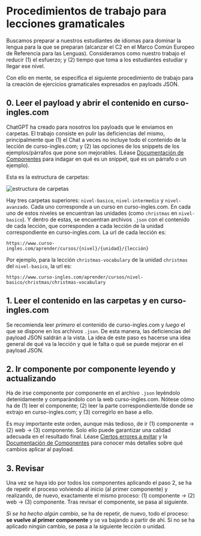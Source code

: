# Procedimientos de trabajo para lecciones gramaticales

Buscamos preparar a nuestros estudiantes de idiomas para dominar la lengua para la que se preparan (alcanzar el C2 en el Marco Común Europeo de Referencia para las Lenguas). Consideramos como nuestro trabajo el reducir (1) el esfuerzo; y (2) tiempo que toma a los estudiantes estudiar y llegar ese nivel.

Con ello en mente, se especifica el siguiente procedimiento de trabajo para la creación de ejercicios gramaticales expresados en payloads JSON.

## 0. Leer el payload y abrir el contenido en curso-ingles.com

ChatGPT ha creado para nosotros los payloads que le enviamos en carpetas. El trabajo consiste en pulir las deficiencias del mismo, principalmente que (1) el Chat a veces no incluye todo el contenido de la lección de curso-ingles.com; y (2) las opciones de los snippets de los ejemplos/párrafos que pone son mejorables. (Léase [Documentación de Componentes](https://github.com/zPy52/arcal-content-for-workers/blob/main/components.md) para indagar en qué es un snippet, qué es un párrafo o un ejemplo).

Esta es la estructura de carpetas:

![estructura de carpetas](https://i.imgur.com/N2JEjKx.png)


Hay tres carpetas superiores: `nivel-basico`, `nivel-intermedio` y `nivel-avanzado`. Cada uno corresponde a un curso en curso-ingles.com. En cada uno de estos niveles se encuentran las unidades (como `christmas` en `nivel-basico`). Y dentro de estas, se encuentran archivos `.json` con el contenido de cada lección, que corresponden a cada lección de la unidad correspondiente en curso-ingles.com. La url de cada lección es:

```
https://www.curso-ingles.com/aprender/cursos/{nivel}/{unidad}/{lección}
```

Por ejemplo, para la lección `christmas-vocabulary` de la unidad `christmas` del `nivel-basico`, la url es:

```
https://www.curso-ingles.com/aprender/cursos/nivel-basico/christmas/christmas-vocabulary
```

## 1. Leer el contenido en las carpetas y en curso-ingles.com

Se recomienda leer *primero* el contenido de curso-ingles.com y *luego* el que se dispone en los archivos `.json`. De esta manera, las deficiencias del payload JSON saldrán a la vista. La idea de este paso es hacerse una idea general de qué va la lección y qué le falta o qué se puede mejorar en el payload JSON.

## 2. Ir componente por componente leyendo y actualizando

Ha de irse componente por componente en el archivo `.json` leyéndolo detenidamente y comparándolo con la web curso-ingles.com. Nótese cómo ha de (1) leer el componente; (2) leer la parte correspondiente/de donde se extrajo en curso-ingles.com; y (3) corregirlo en base a ello. 

Es muy importante este orden, aunque más tedioso, de ir (1) componente -> (2) web -> (3) componente. Solo ello puede garantizar una calidad adecuada en el resultado final. Léase [Ciertos errores a evitar](https://github.com/zPy52/arcal-content-for-workers/blob/main/errors-to-elude.md) y la [Documentación de Componentes](https://github.com/zPy52/arcal-content-for-workers/blob/main/components.md) para conocer más detalles sobre qué cambios aplicar al payload.

## 3. Revisar

Una vez se haya ido por todos los componentes aplicando el paso 2, se ha de repetir el proceso volviendo al inicio (al primer componente) y realizando, de nuevo, exactamente el mismo proceso: (1) componente -> (2) web -> (3) componente. Tras revisar el componente, se pasa al siguiente.

*Si se ha hecho algún cambio*, se ha de repetir, de nuevo, todo el proceso: **se vuelve al primer componente** y se va bajando a partir de ahí. Si no se ha aplicado ningún cambio, se pasa a la siguiente lección o unidad.
